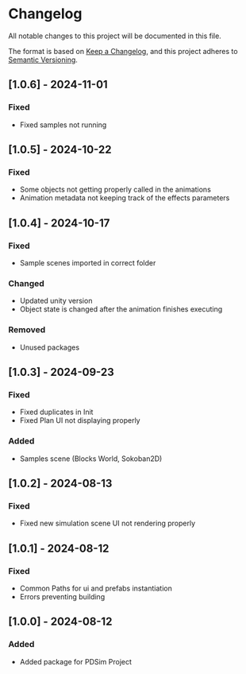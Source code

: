 # Changelog

All notable changes to this project will be documented in this file.

The format is based on [Keep a Changelog](https://keepachangelog.com/en/1.1.0/),
and this project adheres to [Semantic Versioning](https://semver.org/spec/v2.0.0.html).

## [1.0.6] - 2024-11-01

### Fixed
- Fixed samples not running

## [1.0.5] - 2024-10-22

### Fixed
- Some objects not getting properly called in the animations
- Animation metadata not keeping track of the effects parameters

## [1.0.4] - 2024-10-17

### Fixed
- Sample scenes imported in correct folder

### Changed
- Updated unity version
- Object state is changed after the animation finishes executing

### Removed
- Unused packages

## [1.0.3] - 2024-09-23

### Fixed
- Fixed duplicates in Init
- Fixed Plan UI not displaying properly

### Added
- Samples scene (Blocks World, Sokoban2D)

## [1.0.2] - 2024-08-13

### Fixed
- Fixed new simulation scene UI not rendering properly

## [1.0.1] - 2024-08-12

### Fixed
- Common Paths for ui and prefabs instantiation
- Errors preventing building


## [1.0.0] - 2024-08-12

### Added

- Added package for PDSim Project